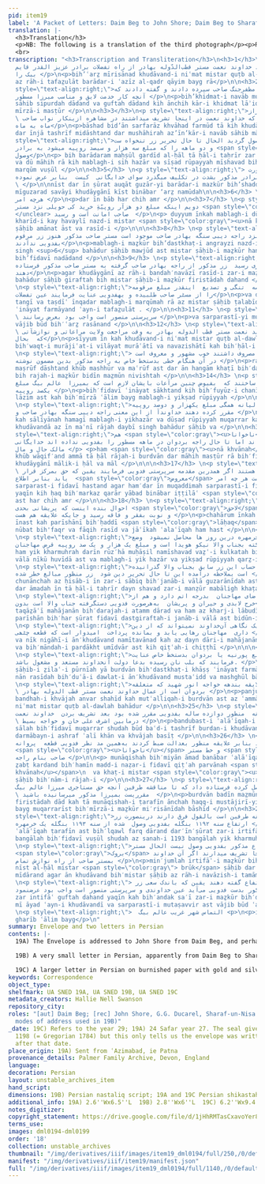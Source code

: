 ```yaml
---
pid: item19
label: 'A Packet of Letters: Daim Beg to John Shore; Daim Beg to Sharaf un-Nisa'
translation: |-
  <h3>Translation</h3>
  <p>NB: The following is a translation of the third photograph</p><p>Respected [woman], the matter is<br>let it be known, as I understand, brothers Mirza ‘Alim Beg Sahib-i Qiblah<sup>1</sup> and Mirza Qai’m Beg Sahib-i Qiblah and others are in good health. The remaining issues will become apparent from the brother Sahib-i Qiblah’s letters. Mother Sahiba-i Qiblah’s, the other widows’, and the relations’ established sum was not delivered from Raja Devi Singh Bahadur for nearly six months. Because of that, it was not being received. In the meantime, letters have been written for Mister Redfearn Sahib and Raja Devi Singh Bahadur and brother Mirza ‘Alim Beg Sahib-i Qiblah to see what [the issue] was. However, apparently it’s becoming clear that the news reached [you] without interruption, and the reality of these servants/we remaining ones [us] is well known [to you]. [Please] direct whatever part of the payment is better for us servants. With God’s blessing, expectations/hope of Sir Bahadur are high. </p>
  <br>
transcription: "<h3>Transcription and Transliteration</h3>\n<h3>1</h3>\n<p style=\"text-align:right;\">
  بعرضمیرسآند خداوند نعمت مستر قطب‌الدّوله بهادر از راه تفضلات برادر عزیز القدر قایم
  بیک را </p>\n<p>bih’ʿarz̤ mīrisānad khudāvand-i niʿmat mistar quṭb al-dawlah bahādur
  az rāh-i tafaz̤ulāt barādar-i ʿazīz al-qadr qāyim bayg rā</p>\n\n<h3>2</h3>\n<p
  style=\"text-align:right;\">بخدمت نواب مظفرجنگ صاحب سپرده دادند و گفته دادند که
  آنچه کار خدمت لایق و مناسب میرزا مسطور </p>\n<p>bih’khidmat-i navāb muẓaffar jang
  sāhib sipurdah dādand va guftah dādand kih ānchih kār-i khidmat lāʾiq va munāsib-i
  mīrzā-i masṭūr </p>\n\n<h3>3</h3>\n<p style=\"text-align:right;\">باشد  بدآن سرفراز
  \ خواهد فرمود تا که خداوند نعمت در اینجا تشریف میداشتند در مشاهره ازینکار نواب صاحب
  ماه به ماه</p>\n<p>bāshad bid’ān sarfarāz khvāhad farmūd tā kih khudāvand-i niʿmat
  dar īnjā tashrīf midāshtand dar mushāhirah az’īn’kār-i navāb sāhib māh bih māh </p>\n\n<h3>4</h3>\n<p
  style=\"text-align:right;\">به برادرم محصول گردید الحال تا حال تحریر زر تنخواه ست
  و دو ماھه را که مبلغ سه ھزار و سیصد روپیه میشود به برادر <span style=\"color:gray\">مرقوم</span>
  وصول</p>\n<p> bih barādaram maḥṣūl gardīd al-ḥāl tā ḥāl-i taḥrīr zar tankhvāh ast
  va dū māhih rā kih mablagh-i sih hazār va sīṣad rūpayyah mīshavad bih barādar-i
  marqūm vuṣūl </p>\n\n<h3>5</h3> \n<p style=\"text-align:right;\"> نیست در این صورت
  اوقات گذاری برادر مذکور بشدت در تکلیف میگذرد سوای خدایگانی  کیست  بنابر عرض نموده
  \ </p>\n\nnīst dar īn ṣūrat auqāt guzār-yi barādar-i mazkūr bih’shaddat dar taklīf
  mīguzarad savāyi khudāygānī kīst binābar ‘arz̤ namūdah\n\n<h3>6</h3> \n<p style=\"text-align:right;\">درینباب
  هرچه امر </p>\n<p>dar īn bāb har chih amr </p>\n\n<h3>7</h3> \n<p style=\"text-align:right;\">
  دویم اینکه مبلغ دو ھزآر روپیّهَِ خريد کی حویلی نزد مستر <span style=\"color:gray\"><u>ناخوانا</u></span>
  </unclear> صاحب امانت اَست و رسید  </p>\n<p> duyyum īnkah mablagh-i dū hazār rūpayyah
  kharīd-i kay ḥavaylī nazd-i mistar <span style=\"color:gray\"><u>nā khvānah</u></span>
  ṣāḥib amānat āst va rasīd-i </p>\n\n\n<h3>8</h3> \n<p style=\"text-align:right;\">مبلغمذکور
  بدستخط انگریزی نزد راجه دیبی سنگه بهادر صاحب موجود است مستر صاحب مذکور هنوز زر مرقوم
  بفدویی ندآدند</p>\n<p>mablagh-i maẕkūr bih’dastkhaṭ-i angrayzi nazd-i rajah daybi
  singh <sup>6</sup> bahādur ṣāḥib mawjūd ast mistar ṣāḥib-i maẕkūr hanūz zar-i marqūm
  bih’fidavī nadādand </p>\n\n<h3>9</h3> \n<p style=\"text-align:right;\">اگر خدایگانی
  از راه بنده‌نوازی رسید  زر مذکور از راجه بهادر صاحب گرفته به مستر صاحب مذکور فرستاده
  دهند</p>\n<p>agar khudāygānī az rāh-i bandah′navāzī rasīd-i zar-i maẕkūr az rajah
  bahādur ṣāḥib giraftah bih mistar ṣāḥib-i maẕkūr firistādah dahand </p>\n\n<h3>10</h3>
  \n<p style=\"text-align:right;\">و درین  عرصه  تنگی و تصدیع  اینقدر مبلغ مرقومه
  را از مسٹر صاحب طلبیده و بهفدویی عنایت فرمایند عین تفضلات</p>\n<p>va dar′īn ʿarṣah-i
  tangī va taṣdīʿ īnqadar mablagh-i marqūmah rā az mistar ṣāḥib ṭalabīdah va bih′fidavī
  ʿināyat farmāyand ʿayn-i tafaz̤ulāt . </p>\n\n<h3>11</h3> \n<p style=\"text-align:right;\">و
  \ سرپرستی متصور است واجب بود بعرض رسانند </p>\n<p>va sarparastī-yi mutaṣavvir ast
  vājib būd bih′ʿarz̤ rasānand </p>\n\n<h3>12</h3> \n<p style=\"text-align:right;\">سیوم
  \ این که خداوند نعمت مستر قطب الدوله بهادر به وقت مراجعت ولایت مراعاتی و نوازشآتی
  که  بحال</p>\n<p>sīyyum īn kah khudāvand-i niʿmat mistar quṭb al-dawlah bahādur
  bih′waqt-i murājiʿat-i vilāyat murāʿātī va navazishātī kah bih′ḥāl-i </p>\n\n<h3>13</h3>
  \n<p style=\"text-align:right;\"> راجه بردوان مصروف داشتند خوب مشهور و معروف است
  در آن ھنگام خطی بدستخط خاص به راجه مذکور بدین مضمون نوشته </p>\n<p>rajah-i burdvān
  maṣrūf dāshtand khūb mashhūr va maʿrūf ast dar ān hangām khaṭī bih′dastkhaṭ-i khāṣ
  bih rajah-i maẕkūr bidīn maz̤mūn nivishtah </p>\n\n<h3>14</h3> \n<p style=\"text-align:right;\">
  بفدویی عنایت  ساختند که  بفیوض چنین مرآعات بایشان لازم است که بمیرزا  عالم بیگ مبلغ
  یکصد روپیه </p>\n<p>bih′fidavī ʿināyat sākhtand kih bih′fuyūz-i chanīn murāʿāt bih′īshān
  lāzim ast kah bih′mīrzā ʿālim bayg mablagh-i yikṣad rūpiyyah </p>\n\n<h3>15</h3>
  \n<p style=\"text-align:right;\">در ماهه که سالیانه ھمگی مبلغ یکهزار و دوصد روپیه
  مقرر کرده دهند خداوندآ از این معنی راجه دیپی سنگه بهادر صاحب و </p>\n<p>dar māhah
  kah sāl‭‭īyānah hamagī mablagh-i yikhazār va dūṣad rūpiyyah muqarrar kardah dahand
  khudāvandā az īn maʿnī rājah daybī singh bahādur ṣāḥib va </p>\n\n<h3>16</h3> \n<p
  style=\"text-align:right;\">هم <span style=\"color:gray\"><u>ناخوانا</u></span>
  وکیل خوب واقف اند اما تا حال راجه بردوان در ماهه مسطور را بفدویی نداده اند خدایگانی
  مالک حال و مال </p> <p>ham <span style=\"color:gray\"><u>nā khvānah</u></span> vakīl
  khūb wāqif′and ammā tā ḥāl rājah-i burdvān dar māhih masṭūr rā bih′fidavī nadādah′and
  khudāygānī mālik-i ḥāl va māl </p>\n\n\n<h3>17</h3> \n<p style=\"text-align:right;\">و
  \ سرپرست فدویی هستند اگر همدرین مقدمه سرپرستی فدویی فرمایند یقین که حق بمرکز قرار
  یابد بنابر اطلاع  <span style=\"color:gray\">معروض</span> است هر چه امر</p>\n<p>va
  sarparast-i fidavī hastand agar ham′dar īn muqaddimah sarparastī-i fidavī farmā’īnd
  yaqīn kih ḥaq bih′markaz qarār yābad binābar iṭṭilāʿ <span style=\"color:gray\">maʿrūz̤</span>
  ast har chih amr </p>\n\n<h3>18</h3> \n<p style=\"text-align:right;\">چهارم اینکه
  احوال بنده اینست که پریشانی بحدی <span style=\"color:gray\">لاحق</span> حال  گردید
  و نوبت بفقر و فاقه رسید و جایکه علایقه هم هست </p>\n<p>chahārum īnkah ah̤vāl bandah
  īnast kah parīshānī bih′ḥaddī <span style=\"color:gray\">lāḥaq</span>  gardīd va
  nūbat bih'faqr va fāqih rasīd va jāʿīkah ʿalaʿīqah ham hast </p>\n\n<h3>19</h3>
  \n<p style=\"text-align:right;\">ازینجا هم یک خرمهره درین روز ها محاصل نمیشود  وضع
  کلکته بجناب والا نیکو هویدا است و مبلغ یک هزار و یک صد روپیه قرض مهاجنان</p>\n<p>az′īnjā
  ham yik kharmuhrah darīn rūz′hā muḥāṣil namīshavad vaz̤ʿ-i kulkatah bih′janāb-i
  vālā nīkū huvīdā ast va mablagh-i yik hazār va yikṣad rūpiyyah qarz̤-i mahājanān</p>\n\n<h3>20</h3>
  \n<p style=\"text-align:right;\">شده چنانچه از حساب این زر سابق بجناب والا گذرانیده
  است بملاحظه درآمده این تا حال تحریر دین شود  زر منظور مبالغ خطر شده </p>\n<p>shudah
  chunānchah az ḥisāb-i īn zar-i sābiq bih′janāb-i vālā guzarānīdah ast bih′mulāhiẓah
  dar āmadah īn tā ḥāl-i taḥrīr dayn shavad zar-i manẓūr mabāligh khaṭar shudah</p>\n\n<h3>21</h3>
  \n<p style=\"text-align:right;\">درینولا تقاضای مهاجنان  بدرجه اتم دارد و هم از
  خرج لابدی و حیران و پریشان  به‌هر‌صورت فدویی دستگرفته جناب والا است بدون</p>\n<p>dar′īn′valā
  taqāz̤āʿī mahājanān bih′darajah-i atamm dārad va ham az kharj-i lābudī ḥayrān va
  parīshān bih′har ṣūrat fidavī dastgiraftah-i janāb-i vālā ast bidūn-i</p>\n\n\n<h3>22</h3>
  \n<p style=\"text-align:right;\">سرپرستی و نیک نگاهی آن‌خداوند نمیتواند که از دین
  داری  مهاجنان رهایی یابد و بمانده پرداخت  امیدوار است که قطعه چٹھی </p>\n<p>sarparastī
  va nīk nigāhī-i ān′khudāvand namītavānad kah az dayn dāri-i mahājanān rahāʿī yābad
  va bih′māndah-i pardākht umīdvār ast kih qiṭʿah-i chiṭṭhī </p>\n\n\n<h3>23</h3>
  \n<p style=\"text-align:right;\">بنام صاحب ضلع پورنیه یا بردوان بدستخط خاص عنایت
  فرمایند که بلب نان رسیده بدعا دولت آنخداوند مستعد و مشغول باشد. </p>\n<p>bih′nām-i
  ṣāḥib-i z̤ilaʿ-i pūrnīah yā burdvān bih'dastkhaṭ-i khāṣṣ ʿināyat farmāyand kih bih'lab
  nān rasīdah bih′duʿā-i dawlat-i ān′khudāvand mustaʿidd va mashghūl bāshad </p>\n\n<h3>24</h3>
  \n<p style=\"text-align:right;\">پنجم اینکه علایقه بندهه خواجه انور شهید که متعلقه
  \ بردوان است از عمال خداوند نعمت مستر قطب الدوله بهادر </p>\n<p>panjum īn′kah ʿalāʿīqah-i
  bandhah-i khvājah anvar shahīd kah mutʿalliqah-i burdvān ast az ʿammāl-i khudāvand-i
  niʿmat mistar quṭb al-dawlah bahādur </p>\n\n<h3>25</h3> \n<p style=\"text-align:right;\">
  بندوبست علایقه  منظور دوازده ساله بفدویی مقرر شده بود بعد تشریف بردن  خداوند نعمت
  \ درمابین اشرف علی خان و خواجه بسیط </p>\n<p>bandubast-i ʿalāʿīqah-i manẓūr davāzdah
  sālah bih′fidavī muqarrar shudah būd baʿd-i tashrīf burdan-i khudāvand-i niʿmat
  darmābayn-i ashraf ʿalī khān va khvājah basīṭ </p>\n\n<h3>26</h3> \n<p style=\"text-align:right;\">مناقشه
  بمیان آمد بنابر علایقه منظور بعدالت ضبط کردند به‌همین مد نظر فدویی قطعه  پروانه
  <span style=\"color:gray\"><u>ناخوانا</u></span> و خط مستر <span style=\"color:gray\"><u>ناخوانا</u></span>
  صاحب بنام راجه </p>\n\n<p> munāqishah bih′miyān āmad banābar ʿalāʿīqah manẓūr bih′ʿadālat
  z̤abṭ kardand bih′hamīn madd-i naẓar-i fidavī qiṭʿah parvānah <span style=\"color:gray\"><u>nā
  khvānah</u></span>\n  va khaṭ-i mistar <span style=\"color:gray\"><u>nā khvānah</u></span>
  ṣāḥib bih′nām-i rājah-i </p>\n\n<h3>27</h3> \n<p style=\"text-align:right;\">بردوان
  بدین مضمون حاصل کرده فرستاده داد که تا مناقشه طرفین آنچه حق مستاجری میرزا عالم بیگ
  \ مقرریست بمیرزا مذکور میرسانیده باشید  </p>\n<p>burdvān badīn maz̤mūn ḥaṣil kardah
  firistādah dād kah tā munāqishah-i ṭarafīn ānchah ḥaqq-i mustājirī-yi mīrzā ʿalim
  bayg muqarrarīst bih′mīrzā-i maẕkūr mi′risānīdah bāshīd </p>\n\n<h3>28</h3> \n<p
  style=\"text-align:right;\">و آنچه علایقه طرفین است بالقول فرق دارند درینصورت زر
  ارتفاع سنه ۱۱۹۲ بنگله بفدویی وصول  شده از سنه ۱۱۹۳ بنگله یک خرمهره </p>\n<p>va ānchih
  ʿalāʿīqah ṭarafīn ast bih′lqawl farq dārand dar′īn′ṣūrat zar-i irtifāʿ sanah-i 1192
  bangālah bih′fidavī vuṣūl shudah az sanah-i 1193 bangālah yik kharmuhrah</p>\n\n<h3>29</h3>
  \n<p style=\"text-align:right;\">منجمله ارتفاع مذکور بفدویی وصول نیست الحال مستر
  <span style=\"color:gray\">بروک</span> صاحب در اینجا تشریف میدارند اگر آن خداوند
  بمستر صاحب از راه نوازش تمام </p>\n<p>min′jumlah irtifāʿ-i maẕkūr bih′fidavī vuṣūl
  nīst al-ḥāl mistar <span style=\"color:gray\"> brūk</span> ṣāḥib dar īnjā tashrīf
  mīdārand agar ān khudāvand bih′mistar ṣāḥib az rāh-i navāzish-i tamām</p>\n\n<h3>30</h3>
  \n<p style=\"text-align:right;\"> بمقدمه زر انتفاع گفته دهند یقین که باندک سعی زر
  مذکور بدست فدویی می‌آید عین خداوندی و سرپرستی متصور است واجب بود عرضنمود  </p>\n<p>bih’muqaddimah-i
  zar intifāʿ guftah dahand yaqīn kah bih′andak sa′ī zar-i maẕkūr bih′dast-i fidavī
  mī āyad ʿayn-i khudāvandī va sarparastī-i mutaṣavvir ast vājib būd ʿarz̤ namūd </p>\n\n<h3>31</h3>
  \n<p style=\"text-align:right;\">  التماس شهر غریب عالم بیگ <p>\n<p>iltimās shahar-i
  gharīb ʿālim bayg</p>\n"
summary: Envelope and two letters in Persian
contents: |-
  19A) The Envelope is addressed to John Shore from Daim Beg, and perhaps was sent from John Shore to Ducarel. On the envelope is Daim Beg's seal and the words 'Fadawi Daim Beg.'

  19B) A very small letter in Persian, apparently from Daim Beg to Sharaf un-Nisa (as it refers to a 'mother' (validah sahibah) and the other two brothers by name as 'bhai') on burnished paper with gold and silver flecks.

  19C) A larger letter in Persian on burnished paper with gold and silver flecks.
keywords: Correspondence
object_type:
shelfmark: UA SNED 19A, UA SNED 19B, UA SNED 19C
metadata_creators: Hallie Nell Swanson
repository_city:
roles: "[aut] Daim Beg; [rec] John Shore, G.G. Ducarel, Sharaf-un-Nisa (based on the
  modes of address used in 19B)"
_date: 19C) Refers to the year 29; 19A) 24 Safar year 27. The seal gives hijri year
  1198 (= Gregorian 1784) but this only tells us the envelope was written sometime
  after that date.
place_origin: 19A) Sent from ʿAzimabad, ie Patna
provenance_details: Palmer Family Archive, Devon, England
language:
decoration: Persian
layout: unstable_archives_item
hand_script:
dimensions: 19B) Persian nastaliq script; 19A and 19C Persian shikastah script
additional_info: 19A) 2.6''Wx6.5''L  19B) 2.8''Wx6''L  19C) 6.2''Wx9.4''L
notes_digitizer:
copyright_statement: https://drive.google.com/file/d/1jHhRMTasCxavoYer89Wn8_Xn65nL0sW0/view?usp=sharing
terms_use:
images: dml0194-dml0199
order: '18'
collection: unstable_archives
thumbnail: "/img/derivatives/iiif/images/item19_dml0194/full/250,/0/default.jpg"
manifest: "/img/derivatives/iiif/item19/manifest.json"
full: "/img/derivatives/iiif/images/item19_dml0194/full/1140,/0/default.jpg"
---
```

